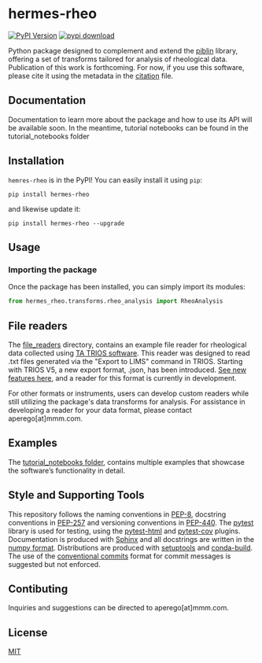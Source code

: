 [pypi-image]: https://badge.fury.io/py/hermes-rheo.svg
[pypi-url]: https://pypi.org/project/hermes-rheo/
[pypi-download]: https://static.pepy.tech/badge/hermes-rheo?period=total&units=international_system&left_color=grey&right_color=brightgreen&left_text=downloads
[docs-image]: https://img.shields.io/badge/docs-latest-blue

# hermes-rheo

[![PyPI Version][pypi-image]][pypi-url] [![pypi download][pypi-download]][pypi-url] 

Python package designed to complement and extend the [piblin](https://github.com/3mcloud/piblin) library, 
offering a set of transforms tailored for analysis of rheological data.
Publication of this work is forthcoming. For now, if you use this software, please cite it using the metadata in the 
[citation](https://github.com/3mcloud/hermes-rheo/blob/main/CITATION.cff) file.

## Documentation

Documentation to learn more about the package and how to use its API will be available soon. In the meantime, tutorial 
notebooks can be found in the tutorial_notebooks folder

## Installation

`hemres-rheo` is in the PyPI! You can easily install it using `pip`:

```
pip install hermes-rheo
```

and likewise update it:

```
pip install hermes-rheo --upgrade
```

## Usage

### Importing the package

Once the package has been installed, you can simply import its modules:

```python
from hermes_rheo.transforms.rheo_analysis import RheoAnalysis
```

## File readers 

The [file_readers](https://github.com/3mcloud/hermes-rheo/tree/main/src/hermes_rheo/file_readers) directory, 
contains an example file reader for rheological data collected using [TA TRIOS software](https://www.tainstruments.com/trios-software). 
This reader was designed to read .txt files generated via the "Export to LIMS" command in TRIOS. Starting with TRIOS V5,
a new export format, .json, has been introduced. [See new features here](https://www.tainstruments.com/wp-content/uploads/NewFeaturesTRIOS.pdf), 
and a reader for this format is currently in development.

For other formats or instruments, users can develop custom readers while still utilizing the package's data transforms 
for analysis. For assistance in developing a reader for your data format, please contact aperego[at]mmm.com.

## Examples

The [tutorial_notebooks folder](https://github.com/3mcloud/hermes-rheo/tree/main/tutorial_notebooks), 
contains multiple examples that showcase the software’s functionality in detail.

## Style and Supporting Tools

This repository follows the naming conventions in
[PEP-8](https://www.python.org/dev/peps/pep-0008/#package-and-module-names), 
docstring conventions in
[PEP-257](https://www.python.org/dev/peps/pep-0257/)
and versioning conventions in
[PEP-440](https://www.python.org/dev/peps/pep-0440/#public-version-identifiers).
The [pytest](https://docs.pytest.org/en/latest/) library is used for testing,
using the 
[pytest-html](https://pypi.org/project/pytest-html/1.6/)
and 
[pytest-cov](https://pypi.org/project/pytest-cov/) 
plugins.
Documentation is produced with
[Sphinx](http://www.sphinx-doc.org/en/master/)
and all docstrings are written in the 
[numpy format](https://numpydoc.readthedocs.io/en/latest/format.html).
Distributions are produced with 
[setuptools](https://setuptools.readthedocs.io/en/latest/) and 
[conda-build](https://docs.conda.io/projects/conda-build/en/latest/).
The use of the
[conventional commits](https://www.conventionalcommits.org/en/v1.0.0/)
format for commit messages is suggested but not enforced.

## Contibuting

Inquiries and suggestions can be directed to aperego[at]mmm.com. 
## License

[MIT](https://choosealicense.com/licenses/mit/)

